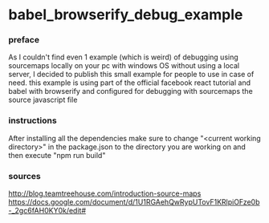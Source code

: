 # babel_browserify_debug_example

### preface
As I couldn't find even 1 example (which is weird) of debugging using sourcemaps locally on your pc with windows OS without using a local server, I decided to publish this small example for people to use in case of need. this example is using part of the official facebook react tutorial and babel with browserify and configured for debugging with sourcemaps the source javascript file 

### instructions
After installing all the dependencies make sure to change "\<current working directory\>" in the package.json to the directory you are working on and then execute "npm run build"

### sources
http://blog.teamtreehouse.com/introduction-source-maps
https://docs.google.com/document/d/1U1RGAehQwRypUTovF1KRlpiOFze0b-_2gc6fAH0KY0k/edit#
